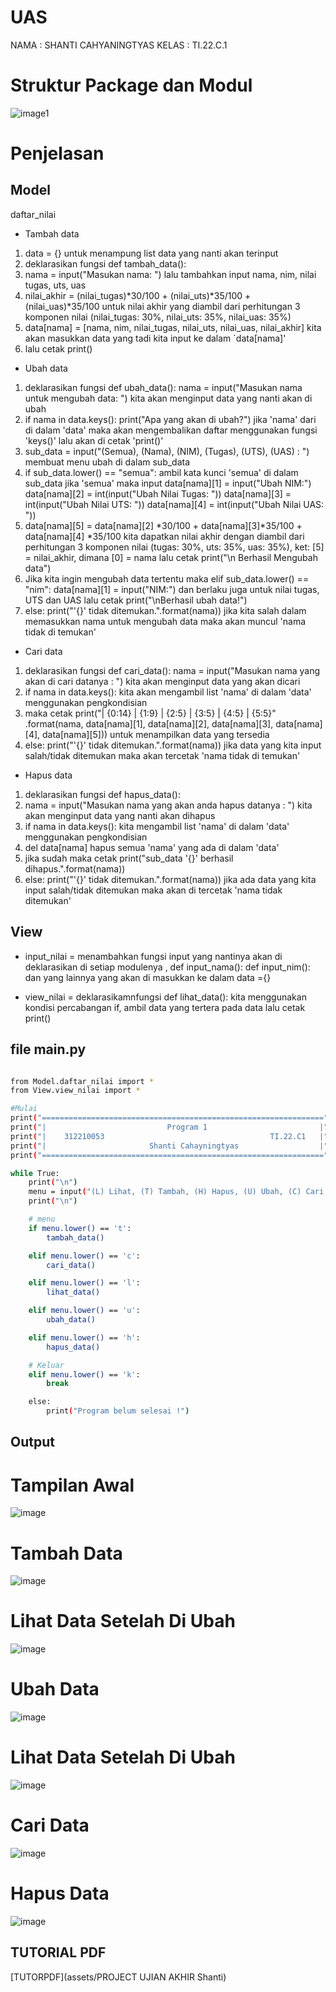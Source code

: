 # UAS


NAMA  : SHANTI CAHYANINGTYAS
KELAS : TI.22.C.1


# Struktur Package dan Modul

![image1](Screenshot/ss1.png)

# Penjelasan 

## Model 

daftar_nilai

- Tambah data

1. data = {} untuk menampung list data yang nanti akan terinput
2. deklarasikan fungsi def tambah_data():
3. nama = input("Masukan nama: ") lalu tambahkan input nama, nim, nilai tugas, uts, uas
4. nilai_akhir = (nilai_tugas)*30/100 + (nilai_uts)*35/100 + (nilai_uas)*35/100 untuk nilai akhir yang diambil dari perhitungan 3 komponen nilai (nilai_tugas: 30%,    nilai_uts: 35%, nilai_uas: 35%)
5. data[nama] = [nama, nim, nilai_tugas, nilai_uts, nilai_uas, nilai_akhir] kita akan masukkan data yang tadi kita input ke dalam `data[nama]'
6. lalu cetak print()

- Ubah data

1. deklarasikan fungsi def ubah_data(): nama = input("Masukan nama untuk mengubah data: ") kita akan menginput data yang nanti akan di ubah
2. if nama in data.keys(): print("Apa yang akan di ubah?") jika 'nama' dari di dalam 'data' maka akan mengembalikan daftar menggunakan fungsi 'keys()' lalu akan di cetak 'print()'
3. sub_data = input("(Semua), (Nama), (NIM), (Tugas), (UTS), (UAS) : ") membuat menu ubah di dalam sub_data
4. if sub_data.lower() == "semua": ambil kata kunci 'semua' di dalam sub_data jika 'semua' maka input data[nama][1] = input("Ubah NIM:") data[nama][2] = int(input("Ubah Nilai Tugas: ")) data[nama][3] = int(input("Ubah Nilai UTS: ")) data[nama][4] = int(input("Ubah Nilai UAS: "))
5. data[nama][5] = data[nama][2] *30/100 + data[nama][3]*35/100 + data[nama][4] *35/100 kita dapatkan nilai akhir dengan diambil dari perhitungan 3 komponen nilai (tugas: 30%, uts: 35%, uas: 35%), ket: [5] = nilai_akhir, dimana [0] = nama
lalu cetak print("\n Berhasil Mengubah data")
6. Jika kita ingin mengubah data tertentu maka elif sub_data.lower() == "nim": data[nama][1] = input("NIM:") dan berlaku juga untuk nilai tugas, UTS dan UAS
lalu cetak print("\nBerhasil ubah data!")
7. else: print("'{}' tidak ditemukan.".format(nama)) jika kita salah dalam memasukkan nama untuk mengubah data maka akan muncul 'nama tidak di temukan'


- Cari data

1. deklarasikan fungsi def cari_data():
nama = input("Masukan nama yang akan di cari datanya : ") kita akan menginput data yang akan dicari
2. if nama in data.keys(): kita akan mengambil list 'nama' di dalam 'data' menggunakan pengkondisian
3. maka cetak print("| {0:14} | {1:9} | {2:5} | {3:5} | {4:5} | {5:5}" .format(nama, data[nama][1], data[nama][2], data[nama][3], data[nama][4], data[nama][5])) untuk menampilkan data yang tersedia
4. else: print("'{}' tidak ditemukan.".format(nama)) jika data yang kita input salah/tidak ditemukan maka akan tercetak 'nama tidak di temukan' 

- Hapus data

1. deklarasikan fungsi def hapus_data():
2. nama = input("Masukan nama yang akan anda hapus datanya : ") kita akan menginput data yang nanti akan dihapus
3. if nama in data.keys(): kita mengambil list 'nama' di dalam 'data' menggunakan pengkondisian
4. del data[nama] hapus semua 'nama' yang ada di dalam 'data'
5. jika sudah maka cetak print("sub_data '{}' berhasil dihapus.".format(nama))
6. else: print("'{}' tidak ditemukan.".format(nama)) jika ada data yang kita input salah/tidak ditemukan maka akan di tercetak 'nama tidak ditemukan'

## View

- input_nilai = menambahkan fungsi input yang nantinya akan di deklarasikan di setiap modulenya , def input_nama(): def input_nim(): dan yang lainnya yang akan di masukkan ke dalam data ={}

- view_nilai = deklarasikamnfungsi def lihat_data(): kita menggunakan  kondisi percabangan if, ambil data yang tertera pada data lalu cetak print()

 
## file main.py 

```bash

from Model.daftar_nilai import *
from View.view_nilai import *

#Mulai
print("===============================================================")
print("|                           Program 1                         |")
print("|    312210053                                     TI.22.C1   |")
print("|                       Shanti Cahayningtyas                  |")
print("===============================================================")

while True:
    print("\n")
    menu = input("(L) Lihat, (T) Tambah, (H) Hapus, (U) Ubah, (C) Cari, (K) Keluar\nPilih menu: ")
    print("\n")

    # menu
    if menu.lower() == 't':
        tambah_data()

    elif menu.lower() == 'c':
        cari_data()

    elif menu.lower() == 'l':
        lihat_data()

    elif menu.lower() == 'u':
        ubah_data()

    elif menu.lower() == 'h':
        hapus_data()

    # Keluar
    elif menu.lower() == 'k':
        break

    else:
        print("Program belum selesai !")


 ```

## Output 

# Tampilan Awal
 ![image](Screenshot/Tampilan%20awal.png)

 # Tambah Data 
 ![image](Screenshot/tambah.png)

 # Lihat Data Setelah Di Ubah
 ![image](Screenshot/output%20t.png)

 # Ubah Data
 ![image](screenshot/output%20u.png)

 # Lihat Data Setelah Di Ubah
 ![image](Screenshot/Screenshot%20(122).png)

 # Cari Data
 ![image](Screenshot/c.png)

 # Hapus Data 
 ![image](Screenshot/output%20h.png)


 ## TUTORIAL PDF

[TUTORPDF](assets/PROJECT UJIAN AKHIR Shanti)
